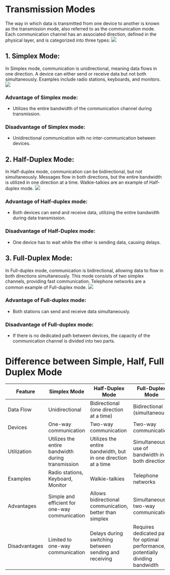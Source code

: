 # Transmission Modes
The way in which data is transmitted from one device to another is known as the transmission mode, also referred to as the communication mode. Each communication channel has an associated direction, defined in the physical layer, and is categorized into three types:
![](https://static.javatpoint.com/tutorial/computer-network/images/transmission-modes-three-categories.png)

## 1. Simplex Mode:
In Simplex mode, communication is unidirectional, meaning data flows in one direction. A device can either send or receive data but not both simultaneously. Examples include radio stations, keyboards, and monitors.
![](https://static.javatpoint.com/tutorial/computer-network/images/transmission-modes-simplex-mode.png)

### Advantage of Simplex mode:
- Utilizes the entire bandwidth of the communication channel during transmission.

### Disadvantage of Simplex mode:
- Unidirectional communication with no inter-communication between devices.

## 2. Half-Duplex Mode:

In Half-duplex mode, communication can be bidirectional, but not simultaneously. Messages flow in both directions, but the entire bandwidth is utilized in one direction at a time. Walkie-talkies are an example of Half-duplex mode.
![](https://static.javatpoint.com/tutorial/computer-network/images/transmission-modes-half-duplex-mode.png)

### Advantage of Half-duplex mode:
- Both devices can send and receive data, utilizing the entire bandwidth during data transmission.

### Disadvantage of Half-Duplex mode:
- One device has to wait while the other is sending data, causing delays.

## 3. Full-Duplex Mode:

In Full-duplex mode, communication is bidirectional, allowing data to flow in both directions simultaneously. This mode consists of two simplex channels, providing fast communication. Telephone networks are a common example of Full-duplex mode.
![](https://static.javatpoint.com/tutorial/computer-network/images/transmission-modes-full-duplex-mode.png)

### Advantage of Full-duplex mode:
- Both stations can send and receive data simultaneously.

### Disadvantage of Full-duplex mode:
- If there is no dedicated path between devices, the capacity of the communication channel is divided into two parts.

# Difference between Simple, Half, Full Duplex Mode
| Feature          | Simplex Mode                  | Half-Duplex Mode                    | Full-Duplex Mode                    |
|------------------|-------------------------------|-------------------------------------|-------------------------------------|
| Data Flow        | Unidirectional                | Bidirectional (one direction at a time) | Bidirectional (simultaneous)        |
| Devices          | One-way communication         | Two-way communication               | Two-way communication               |
| Utilization      | Utilizes the entire bandwidth during transmission | Utilizes the entire bandwidth, but in one direction at a time | Simultaneous use of bandwidth in both directions |
| Examples         | Radio stations, Keyboard, Monitor | Walkie-talkies                     | Telephone networks                  |
| Advantages       | Simple and efficient for one-way communication | Allows bidirectional communication, better than simplex | Simultaneous two-way communication   |
| Disadvantages    | Limited to one-way communication | Delays during switching between sending and receiving | Requires dedicated path for optimal performance, potentially dividing bandwidth |
